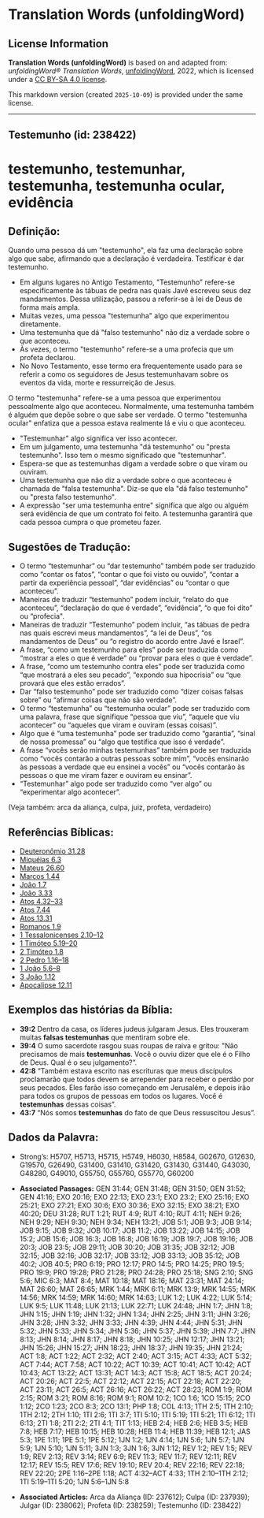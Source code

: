 # Translation Words (unfoldingWord)

## License Information

**Translation Words (unfoldingWord)** is based on and adapted from: _unfoldingWord® Translation Words_, [unfoldingWord](https://unfoldingword.org/utw), 2022, which is licensed under a [CC BY-SA 4.0 license](https://creativecommons.org/licenses/by-sa/4.0/legalcode.en).

This markdown version (created `2025-10-09`) is provided under the same license.



--------------------------------

## Testemunho (id: 238422)

testemunho, testemunhar, testemunha, testemunha ocular, evidência
=================================================================

Definição:
----------

Quando uma pessoa dá um "testemunho", ela faz uma declaração sobre algo que sabe, afirmando que a declaração é verdadeira. Testificar é dar testemunho.

* Em alguns lugares no Antigo Testamento, "Testemunho" refere\-se especificamente às tábuas de pedra nas quais Javé escreveu seus dez mandamentos. Dessa utilização, passou a referir\-se à lei de Deus de forma mais ampla.
* Muitas vezes, uma pessoa "testemunha" algo que experimentou diretamente.
* Uma testemunha que dá "falso testemunho" não diz a verdade sobre o que aconteceu.
* Às vezes, o termo "testemunho" refere\-se a uma profecia que um profeta declarou.
* No Novo Testamento, esse termo era frequentemente usado para se referir a como os seguidores de Jesus testemunhavam sobre os eventos da vida, morte e ressurreição de Jesus.

O termo "testemunha" refere\-se a uma pessoa que experimentou pessoalmente algo que aconteceu. Normalmente, uma testemunha também é alguém que depõe sobre o que sabe ser verdade. O termo "testemunha ocular" enfatiza que a pessoa estava realmente lá e viu o que aconteceu.

* "Testemunhar" algo significa ver isso acontecer.
* Em um julgamento, uma testemunha "dá testemunho" ou "presta testemunho". Isso tem o mesmo significado que "testemunhar".
* Espera\-se que as testemunhas digam a verdade sobre o que viram ou ouviram.
* Uma testemunha que não diz a verdade sobre o que aconteceu é chamada de "falsa testemunha". Diz\-se que ela "dá falso testemunho" ou "presta falso testemunho".
* A expressão "ser uma testemunha entre" significa que algo ou alguém será evidência de que um contrato foi feito. A testemunha garantirá que cada pessoa cumpra o que prometeu fazer.

Sugestões de Tradução:
----------------------

* O termo “testemunhar” ou “dar testemunho” também pode ser traduzido como “contar os fatos”, “contar o que foi visto ou ouvido”, “contar a partir da experiência pessoal”, “dar evidências” ou “contar o que aconteceu”.
* Maneiras de traduzir “testemunho” podem incluir, “relato do que aconteceu”, “declaração do que é verdade”, “evidência”, “o que foi dito” ou “profecia".
* Maneiras de traduzir “Testemunho” podem incluir, “as tábuas de pedra nas quais escrevi meus mandamentos”, “a lei de Deus”, “os mandamentos de Deus” ou “o registro do acordo entre Javé e Israel”.
* A frase, “como um testemunho para eles” pode ser traduzida como “mostrar a eles o que é verdade” ou “provar para eles o que é verdade”.
* A frase, “como um testemunho contra eles” pode ser traduzida como “que mostrará a eles seu pecado”, “expondo sua hipocrisia” ou “que provará que eles estão errados”.
* Dar “falso testemunho” pode ser traduzido como “dizer coisas falsas sobre” ou “afirmar coisas que não são verdade”.
* O termo “testemunha” ou “testemunha ocular” pode ser traduzido com uma palavra, frase que signifique “pessoa que viu”, “aquele que viu acontecer” ou “aqueles que viram e ouviram (essas coisas)”.
* Algo que é “uma testemunha” pode ser traduzido como “garantia”, “sinal de nossa promessa” ou “algo que testifica que isso é verdade”.
* A frase “vocês serão minhas testemunhas” também pode ser traduzida como “vocês contarão a outras pessoas sobre mim”, “vocês ensinarão às pessoas a verdade que eu ensinei a vocês” ou “vocês contarão às pessoas o que me viram fazer e ouviram eu ensinar”.
* “Testemunhar” algo pode ser traduzido como “ver algo” ou “experimentar algo acontecer”.

(Veja também: arca da aliança, culpa, juiz, profeta, verdadeiro)

Referências Bíblicas:
---------------------

* [Deuteronômio 31\.28](https://ref.ly/Deut31:28)
* [Miquéias 6\.3](https://ref.ly/Mic6:3)
* [Mateus 26\.60](https://ref.ly/Matt26:60)
* [Marcos 1\.44](https://ref.ly/Mark1:44)
* [João 1\.7](https://ref.ly/John1:7)
* [João 3\.33](https://ref.ly/John3:33)
* [Atos 4\.32–33](https://ref.ly/Acts4:32-Acts4:33)
* [Atos 7\.44](https://ref.ly/Acts7:44)
* [Atos 13\.31](https://ref.ly/Acts13:31)
* [Romanos 1\.9](https://ref.ly/Rom1:9)
* [1 Tessalonicenses 2\.10–12](https://ref.ly/1Thess2:10-1Thess2:12)
* [1 Timóteo 5\.19–20](https://ref.ly/1Tim5:19-1Tim5:20)
* [2 Timóteo 1\.8](https://ref.ly/2Tim1:8)
* [2 Pedro 1\.16–18](https://ref.ly/2Pet1:16-2Pet1:18)
* [1 João 5\.6–8](https://ref.ly/1John5:6-1John5:8)
* [3 João 1\.12](https://ref.ly/3John1:12)
* [Apocalipse 12\.11](https://ref.ly/Rev12:11)

Exemplos das histórias da Bíblia:
---------------------------------

* **39:2** Dentro da casa, os líderes judeus julgaram Jesus. Eles trouxeram muitas **falsas testemunhas** que mentiram sobre ele.
* **39:4** O sumo sacerdote rasgou suas roupas de raiva e gritou: "Não precisamos de mais **testemunhas**. Você o ouviu dizer que ele é o Filho de Deus. Qual é o seu julgamento?”.
* **42:8** “Também estava escrito nas escrituras que meus discípulos proclamarão que todos devem se arrepender para receber o perdão por seus pecados. Eles farão isso começando em Jerusalém, e depois irão para todos os grupos de pessoas em todos os lugares. Você é **testemunhas** dessas coisas”.
* **43:7** “Nós somos **testemunhas** do fato de que Deus ressuscitou Jesus”.

Dados da Palavra:
-----------------

* Strong’s: H5707, H5713, H5715, H5749, H6030, H8584, G02670, G12630, G19570, G26490, G31400, G31410, G31420, G31430, G31440, G43030, G48280, G49010, G55750, G55760, G55770, G60200

* **Associated Passages:** GEN 31:44; GEN 31:48; GEN 31:50; GEN 31:52; GEN 41:16; EXO 20:16; EXO 22:13; EXO 23:1; EXO 23:2; EXO 25:16; EXO 25:21; EXO 27:21; EXO 30:6; EXO 30:36; EXO 32:15; EXO 38:21; EXO 40:20; DEU 31:28; RUT 1:21; RUT 4:9; RUT 4:10; RUT 4:11; NEH 9:26; NEH 9:29; NEH 9:30; NEH 9:34; NEH 13:21; JOB 5:1; JOB 9:3; JOB 9:14; JOB 9:15; JOB 9:32; JOB 10:17; JOB 11:2; JOB 13:22; JOB 14:15; JOB 15:2; JOB 15:6; JOB 16:3; JOB 16:8; JOB 16:19; JOB 19:7; JOB 19:16; JOB 20:3; JOB 23:5; JOB 29:11; JOB 30:20; JOB 31:35; JOB 32:12; JOB 32:15; JOB 32:16; JOB 32:17; JOB 33:12; JOB 33:13; JOB 35:12; JOB 40:2; JOB 40:5; PRO 6:19; PRO 12:17; PRO 14:5; PRO 14:25; PRO 19:5; PRO 19:9; PRO 19:28; PRO 21:28; PRO 24:28; PRO 25:18; SNG 2:10; SNG 5:6; MIC 6:3; MAT 8:4; MAT 10:18; MAT 18:16; MAT 23:31; MAT 24:14; MAT 26:60; MAT 26:65; MRK 1:44; MRK 6:11; MRK 13:9; MRK 14:55; MRK 14:56; MRK 14:59; MRK 14:60; MRK 14:63; LUK 1:2; LUK 4:22; LUK 5:14; LUK 9:5; LUK 11:48; LUK 21:13; LUK 22:71; LUK 24:48; JHN 1:7; JHN 1:8; JHN 1:15; JHN 1:19; JHN 1:32; JHN 1:34; JHN 2:25; JHN 3:11; JHN 3:26; JHN 3:28; JHN 3:32; JHN 3:33; JHN 4:39; JHN 4:44; JHN 5:31; JHN 5:32; JHN 5:33; JHN 5:34; JHN 5:36; JHN 5:37; JHN 5:39; JHN 7:7; JHN 8:13; JHN 8:14; JHN 8:17; JHN 8:18; JHN 10:25; JHN 12:17; JHN 13:21; JHN 15:26; JHN 15:27; JHN 18:23; JHN 18:37; JHN 19:35; JHN 21:24; ACT 1:8; ACT 1:22; ACT 2:32; ACT 2:40; ACT 3:15; ACT 4:33; ACT 5:32; ACT 7:44; ACT 7:58; ACT 10:22; ACT 10:39; ACT 10:41; ACT 10:42; ACT 10:43; ACT 13:22; ACT 13:31; ACT 14:3; ACT 15:8; ACT 18:5; ACT 20:24; ACT 20:26; ACT 22:5; ACT 22:12; ACT 22:15; ACT 22:18; ACT 22:20; ACT 23:11; ACT 26:5; ACT 26:16; ACT 26:22; ACT 28:23; ROM 1:9; ROM 2:15; ROM 3:21; ROM 8:16; ROM 9:1; ROM 10:2; 1CO 1:6; 1CO 15:15; 2CO 1:12; 2CO 1:23; 2CO 8:3; 2CO 13:1; PHP 1:8; COL 4:13; 1TH 2:5; 1TH 2:10; 1TH 2:12; 2TH 1:10; 1TI 2:6; 1TI 3:7; 1TI 5:10; 1TI 5:19; 1TI 5:21; 1TI 6:12; 1TI 6:13; 2TI 1:8; 2TI 2:2; 2TI 4:1; TIT 1:13; HEB 2:4; HEB 2:6; HEB 3:5; HEB 7:8; HEB 7:17; HEB 10:15; HEB 10:28; HEB 11:4; HEB 11:39; HEB 12:1; JAS 5:3; 1PE 1:11; 1PE 5:1; 1PE 5:12; 1JN 1:2; 1JN 4:14; 1JN 5:6; 1JN 5:7; 1JN 5:9; 1JN 5:10; 1JN 5:11; 3JN 1:3; 3JN 1:6; 3JN 1:12; REV 1:2; REV 1:5; REV 1:9; REV 2:13; REV 3:14; REV 6:9; REV 11:3; REV 11:7; REV 12:11; REV 12:17; REV 15:5; REV 17:6; REV 19:10; REV 20:4; REV 22:16; REV 22:18; REV 22:20; 2PE 1:16–2PE 1:18; ACT 4:32–ACT 4:33; 1TH 2:10–1TH 2:12; 1TI 5:19–1TI 5:20; 1JN 5:6–1JN 5:8
* **Associated Articles:** Arca da Aliança (ID: 237612); Culpa (ID: 237939); Julgar (ID: 238062); Profeta (ID: 238259); Testemunho (ID: 238422)

